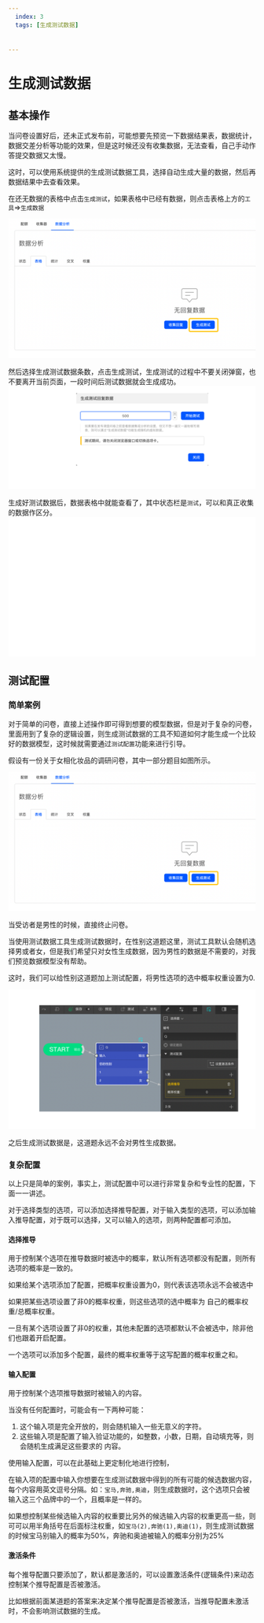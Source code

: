 ```yaml
---
  index: 3
  tags: [生成测试数据]


---
```


# 生成测试数据

## 基本操作

当问卷设置好后，还未正式发布前，可能想要先预览一下数据结果表，数据统计，数据交差分析等功能的效果，但是这时候还没有收集数据，无法查看，自己手动作答提交数据又太慢。

这时，可以使用系统提供的生成测试数据工具，选择自动生成大量的数据，然后再数据结果中去查看效果。

在还无数据的表格中点击`生成测试`，如果表格中已经有数据，则点击表格上方的`工具`=>`生成数据`

<img src='./assets/03testData/test-data.png'>

然后选择生成测试数据条数，点击生成测试，生成测试的过程中不要关闭弹窗，也不要离开当前页面，一段时间后测试数据就会生成成功。
<img src='./assets/03testData/test-data-count.png'>


生成好测试数据后，数据表格中就能查看了，其中状态栏是`测试`，可以和真正收集的数据作区分。
<img src='./assets/03testData/test-data-result.png'>


## 测试配置

### 简单案例
对于简单的问卷，直接上述操作即可得到想要的模型数据，但是对于复杂的问卷，里面用到了复杂的逻辑设置，则生成测试数据的工具不知道如何才能生成一个比较好的数据模型，这时候就需要通过`测试配置`功能来进行引导。

假设有一份关于女相化妆品的调研问卷，其中一部分题目如图所示。

<img src='./assets/03testData/test-data-survey.png'>

当受访者是男性的时候，直接终止问卷。

当使用测试数据工具生成测试数据时，在性别这道题这里，测试工具默认会随机选择男或者女，但是我们希望只对女性生成数据，因为男性的数据是不需要的，对我们预览数据模型没有帮助。

这时，我们可以给性别这道题加上测试配置，将男性选项的选中概率权重设置为0.

<img src='./assets/03testData/test-data-config.png'>

之后生成测试数据是，这道题永远不会对男性生成数据。


### 复杂配置
以上只是简单的案例，事实上，测试配置中可以进行非常复杂和专业性的配置，下面一一讲述。

对于选择类型的选项，可以添加选择推导配置，对于输入类型的选项，可以添加输入推导配置，对于既可以选择，又可以输入的选项，则两种配置都可添加。

#### 选择推导
用于控制某个选项在推导数据时被选中的概率，默认所有选项都没有配置，则所有选项的概率是一致的。

如果给某个选项添加了配置，把概率权重设置为0，则代表该选项永远不会被选中

如果把某些选项设置了非0的概率权重，则这些选项的选中概率为 自己的概率权重/总概率权重。

一旦有某个选项设置了非0的权重，其他未配置的选项都默认不会被选中，除非他们也跟着开启配置。

一个选项可以添加多个配置，最终的概率权重等于这写配置的概率权重之和。

#### 输入配置
用于控制某个选项推导数据时被输入的内容。

当没有任何配置时，可能会有一下两种可能：
1. 这个输入项是完全开放的，则会随机输入一些无意义的字符。
2. 这些输入项是配置了输入验证功能的，如整数，小数，日期，自动填充等，则会随机生成满足这些要求的 内容。

使用输入配置，可以在此基础上更定制化地进行控制，

在输入项的配置中输入你想要在生成测试数据中得到的所有可能的候选数据内容，每个内容用英文逗号分隔。如：`宝马,奔驰,奥迪`，则生成数据时，这个选项只会被输入这三个品牌中的一个，且概率是一样的。

如果想控制某些候选输入内容的权重要比另外的候选输入内容的权重更高一些，则可可以用半角括号在后面标注权重，如`宝马(2),奔驰(1),奥迪(1)`，则生成测试数据的时候宝马别输入的概率为50%，奔驰和奥迪被输入的概率分别为25%


#### 激活条件
每个推导配置只要添加了，默认都是激活的，可以设置激活条件(逻辑条件)来动态控制某个推导配置是否被激活。

比如根据前面某道题的答案来决定某个推导配置是否被激活，当推导配置未激活时，不会影响测试数据的生成。


